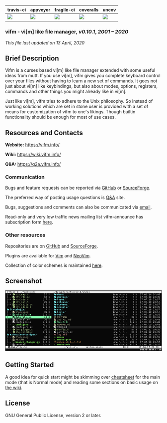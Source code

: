 | travis-ci  |  appveyor  | fragile-ci | coveralls  |   uncov    |
|------------|------------|------------|------------|------------|
|[![][TT]][T]|[![][AA]][A]|[![][FF]][F]|[![][CC]][C]|[![][UU]][U]|

### **vifm** - vi[m] like file manager, _v0.10.1_, _2001 – 2020_

_This file last updated on 13 April, 2020_

## Brief Description ##

Vifm is a curses based vi[m] like file manager extended with some useful
ideas from mutt.  If you use vi[m], vifm gives you complete keyboard control
over your files without having to learn a new set of commands.  It goes not
just about vi[m] like keybindings, but also about modes, options, registers,
commands and other things you might already like in vi[m].

Just like vi[m], vifm tries to adhere to the Unix philosophy.  So instead of
working solutions which are set in stone user is provided with a set of
means for customization of vifm to one's likings.  Though builtin
functionality should be enough for most of use cases.

## Resources and Contacts ##

**Website:** https://vifm.info/

**Wiki:**    https://wiki.vifm.info/

**Q&A:**     https://q2a.vifm.info/

### Communication ###

Bugs and feature requests can be reported via [GitHub][bugs-github] or
[SourceForge][bugs-sourceforge].

The preferred way of posting usage questions is [Q&A][q2a] site.

Bugs, suggestions and comments can also be communicated via [email][email].

Read-only and very low traffic news mailing list vifm-announce has
subscription form [here][list].

### Other resources ###

Repositories are on [GitHub][repo-github] and [SourceForge][repo-sourceforge].

Plugins are available for [Vim][vim-plugin] and [NeoVim][neovim-plugin].

Collection of color schemes is maintained [here][colors].

## Screenshot ##

![Screenshot](data/graphics/screenshot.png)

## Getting Started ##

A good idea for quick start might be skimming over [cheatsheet][cheatsheet] for
the main mode (that is Normal mode) and reading some sections on basic usage on
[the wiki][wiki-manual].

## License ##

GNU General Public License, version 2 or later.

[q2a]: https://q2a.vifm.info/
[email]: mailto:xaizek@posteo.net
[list]: https://lists.sourceforge.net/lists/listinfo/vifm-announce
[vim-plugin]: https://github.com/vifm/vifm.vim
[neovim-plugin]: https://github.com/vifm/neovim-vifm
[colors]: https://github.com/vifm/vifm-colors
[bugs-github]: https://github.com/vifm/vifm/issues
[bugs-sourceforge]: https://sourceforge.net/p/vifm/_list/tickets
[repo-github]: https://github.com/vifm/vifm
[repo-sourceforge]: https://sourceforge.net/projects/vifm/
[cheatsheet]: https://vifm.info/cheatsheets.shtml
[wiki-manual]: https://wiki.vifm.info/index.php?title=Manual

[TT]: https://travis-ci.org/vifm/vifm.svg?branch=master
[T]: https://travis-ci.org/vifm/vifm
[AA]: https://ci.appveyor.com/api/projects/status/ywfhdev1l3so1f5e/branch/master?svg=true
[A]: https://ci.appveyor.com/project/xaizek/vifm/branch/master
[CC]: https://coveralls.io/repos/github/vifm/vifm/badge.svg?branch=master
[C]: https://coveralls.io/github/vifm/vifm?branch=master
[FF]: http://ci.vifm.info/badges/svg/master
[F]: http://ci.vifm.info/
[UU]: http://cov.vifm.info/badges/svg/master
[U]: http://cov.vifm.info/branches/master
